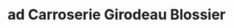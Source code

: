 ---
title: "ad Carroserie Girodeau Blossier"
url: /saint-cyr-sur-loire/ad-carroserie-girodeau-blossier/
shop: Autowerkstatt
---